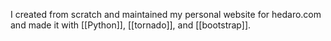 I created from scratch and maintained my personal website for hedaro.com and made it with [[Python]], [[tornado]], and [[bootstrap]]. 